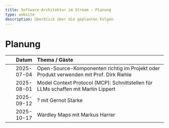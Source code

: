 ```yaml
---
title: Software-Architektur im Stream - Planung
type: website
description: Überblick über die geplanten Folgen
---
```


# Planung

|      Datum | Thema / Gäste                                                                           |
|-----------:|:----------------------------------------------------------------------------------------|
| 2025-07-04 | Open-Source-Komponenten richtig im Projekt oder Produkt verwenden mit Prof. Dirk Riehle |
| 2025-08-01 | Model Context Protocol (MCP): Schnittstellen für LLMs schaffen mit Martin Lippert       |
| 2025-09-12 | ? mit Gernot Starke                                                                     |
| 2025-10-17 | Wardley Maps mit Markus Harrer                                                          |

